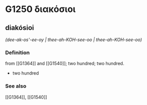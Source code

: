 # G1250 διακόσιοι

## diakósioi

_(dee-ak-os'-ee-oy | thee-ah-KOH-see-oo | thee-ah-KOH-see-oo)_

### Definition

from [[G1364]] and [[G1540]]; two hundred; two hundred.

- two hundred

### See also

[[G1364]], [[G1540]]

